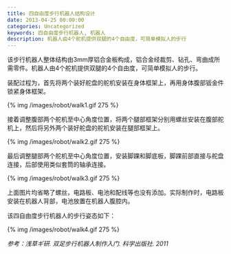 ```yaml
---
title: 四自由度步行机器人结构设计
date: 2013-04-25 00:00:00
categories: Uncategorized
keywords: 四自由度步行机器人, 机器人
description: 机器人由4个舵机提供双腿的4个自由度，可简单模拟人的步行
---
```


该步行机器人整体结构由3mm厚铝合金板构成，铝合金经裁剪、钻孔、弯曲成所需零件。机器人由4个舵机提供双腿的4个自由度，可简单模拟人的步行。

装配过程为，首先将两个装好舵盘的舵机安装在身体框架上，再用身体腹部钣金件锁紧身体框架。

{% img /images/robot/walk1.gif 275 %}

接着调整腹部两个舵机至中心角度位置，将两个腿部框架分别用螺丝安装在腹部舵机上，然后将另外两个装好舵盘的舵机安装在腿部框架上。

{% img /images/robot/walk2.gif 275 %}

最后调整腿部两个舵机至中心角度位置，安装脚踝和脚底板，脚踝前部直接与舵盘连接，后部使用类似套筒的轴承连接。

{% img /images/robot/walk3.gif 275 %}

上面图片均省略了螺丝，电路板、电池和配线等也没有添加。实际制作时，电路板安装在机器人背部，电池放置在机器人腹腔内。

该四自由度步行机器人的步行姿态如下：

{% img /images/robot/walk4.gif 275 %}

<cite>参考：浅草ギ研. 双足步行机器人制作入门. 科学出版社. 2011</cite>
